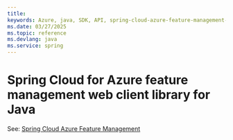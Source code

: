 ```yaml
---
title: 
keywords: Azure, java, SDK, API, spring-cloud-azure-feature-management-web, spring
ms.date: 03/27/2025
ms.topic: reference
ms.devlang: java
ms.service: spring
---
```

# Spring Cloud for Azure feature management web client library for Java

See: [Spring Cloud Azure Feature Management](https://github.com/Azure/azure-sdk-for-java/tree/main/sdk/spring/spring-cloud-azure-feature-management)

